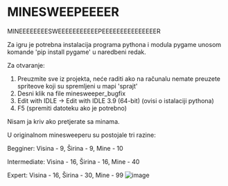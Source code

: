 # MINESWEEPEEEER
MINEEEEEEEESWEEEEEEEEEEEPEEEEEEEEEEEEEEER

Za igru je potrebna instalacija programa pythona i modula pygame unosom komande 'pip install pygame' u naredbeni redak.

Za otvaranje:
1. Preuzmite sve iz projekta, neće raditi ako na računalu nemate preuzete spriteove koji su spremljeni u mapi 'sprajt'
2. Desni klik na file minesweeper_bugfix
3. Edit with IDLE -> Edit with IDLE 3.9 (64-bit) (ovisi o istalaciji pythona)
4. F5 (spremiti datoteku ako je potrebno)

Nisam ja kriv ako pretjerate sa minama.

U originalnom minesweeperu su postojale tri razine:

Begginer: Visina - 9, Širina - 9, Mine - 10

Intermediate: Visina - 16, Širina - 16, Mine - 40

Expert: Visina - 16, Širina - 30, Mine - 99
![image](https://user-images.githubusercontent.com/105510122/173641612-3cb9d07f-c356-474d-9b25-507c6cb2ca15.png)
